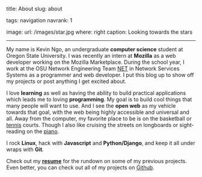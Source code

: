 title: About
slug: about

tags: navigation
navrank: 1

image:
    url: /images/star.jpg
    where: right
    caption: Looking towards the stars

---

My name is Kevin Ngo, an undergraduate **computer science** student at Oregon
State University. I was recently an intern at **Mozilla** as a web
developer working on the Mozilla Marketplace. During the school year, I work at
the OSU Network Engineering Team [NET][net] in Network Services Systems as a
programmer and web developer. I put this blog up to show off my projects or
post anything I get excited about.

I love **learning** as well as having the ability to build practical
applications which leads me to loving **programming**. My goal is to build cool
things that many people will want to use. And I see the **open web** as my
vehicle towards that goal, with the web being highly accessible and universal
and all. Away from the computer, my favorite place to be is on the basketball
or [tennis](tennis) courts. Though I also like cruising the streets on longboards or
sight-reading on the [piano](piano).

I rock **Linux**, hack with **Javascript** and **Python/Django**, and keep it
all under wraps with **Git**.

Check out my [**resume**](/resume) for the rundown on some of my previous
projects. Even better, you can check out all of my projects on
[Github][github].

[net]:http://oregonstate.edu/net
[linkedin]:http://www.linkedin.com/pub/kevin-ngo/42/576/b5a
[piano]:http://www.youtube.com/watch?v=bocsXSPMYbU
[tennis]:http://www.facebook.com/video/video.php?v=1065800744763
[github]:http://github.com/ngokevin
